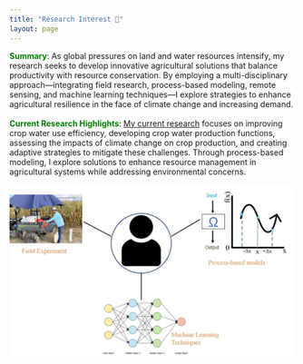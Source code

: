 ```yaml
---
title: "Research Interest 🔭"
layout: page
---
```




<span style="color: green;">**Summary**</span>: As global pressures on land and water resources intensify, my research seeks to develop innovative agricultural solutions that balance productivity with resource conservation. By employing a multi-disciplinary approach—integrating field research, process-based modeling, remote sensing, and machine learning techniques—I explore strategies to enhance agricultural resilience in the face of climate change and increasing demand.<br>
    <br>
<span style="color: green;">**Current Research Highlights**</span>: <a href="https://vernon.tamu.edu/research-project/geospatial-hydrology/">My current research</a> focuses on improving crop water use efficiency, developing crop water production functions, assessing the impacts of climate change on crop production, and creating adaptive strategies to mitigate these challenges. Through process-based modeling, I explore solutions to enhance resource management in agricultural systems while addressing environmental concerns.

  

![highlight](research1.jpeg)

